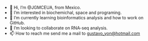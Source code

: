 - 👋 Hi, I’m @JGMCEUA, from Mexico.
- 👀 I’m interested in biochemichal, space and programing.
- 🌱 I’m currently learning bioinformatics analysis and how to work on GitHub.
- 💞️ I’m looking to collaborate on RNA-seq analysis.
- 📫 How to reach me send me a mail to gustavo_yon@hotmail.com

<!---
JGMCEUA/JGMCEUA is a ✨ special ✨ repository because its `README.md` (this file) appears on your GitHub profile.
You can click the Preview link to take a look at your changes.
--->
